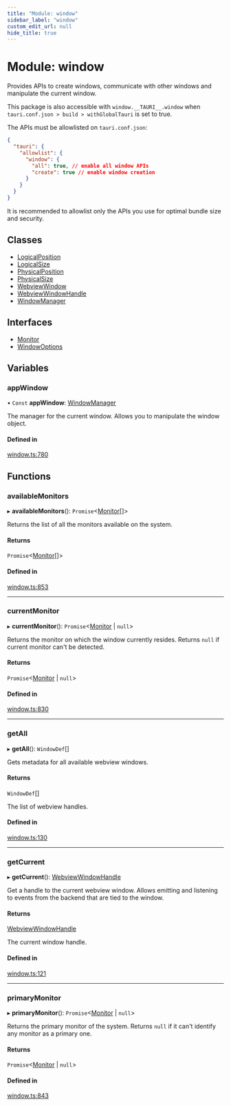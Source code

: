 ```yaml
---
title: "Module: window"
sidebar_label: "window"
custom_edit_url: null
hide_title: true
---
```


# Module: window

Provides APIs to create windows, communicate with other windows and manipulate the current window.

This package is also accessible with `window.__TAURI__.window` when `tauri.conf.json > build > withGlobalTauri` is set to true.

The APIs must be allowlisted on `tauri.conf.json`:
```json
{
  "tauri": {
    "allowlist": {
      "window": {
        "all": true, // enable all window APIs
        "create": true // enable window creation
      }
    }
  }
}
```
It is recommended to allowlist only the APIs you use for optimal bundle size and security.

## Classes

- [LogicalPosition](../classes/window.logicalposition.md)
- [LogicalSize](../classes/window.logicalsize.md)
- [PhysicalPosition](../classes/window.physicalposition.md)
- [PhysicalSize](../classes/window.physicalsize.md)
- [WebviewWindow](../classes/window.webviewwindow.md)
- [WebviewWindowHandle](../classes/window.webviewwindowhandle.md)
- [WindowManager](../classes/window.windowmanager.md)

## Interfaces

- [Monitor](../interfaces/window.monitor.md)
- [WindowOptions](../interfaces/window.windowoptions.md)

## Variables

### appWindow

• `Const` **appWindow**: [WindowManager](../classes/window.windowmanager.md)

The manager for the current window. Allows you to manipulate the window object.

#### Defined in

[window.ts:780](https://github.com/tauri-apps/tauri/blob/4bee3a7/tooling/api/src/window.ts#L780)

## Functions

### availableMonitors

▸ **availableMonitors**(): `Promise`<[Monitor](../interfaces/window.monitor.md)[]\>

Returns the list of all the monitors available on the system.

#### Returns

`Promise`<[Monitor](../interfaces/window.monitor.md)[]\>

#### Defined in

[window.ts:853](https://github.com/tauri-apps/tauri/blob/4bee3a7/tooling/api/src/window.ts#L853)

___

### currentMonitor

▸ **currentMonitor**(): `Promise`<[Monitor](../interfaces/window.monitor.md) \| ``null``\>

Returns the monitor on which the window currently resides.
Returns `null` if current monitor can't be detected.

#### Returns

`Promise`<[Monitor](../interfaces/window.monitor.md) \| ``null``\>

#### Defined in

[window.ts:830](https://github.com/tauri-apps/tauri/blob/4bee3a7/tooling/api/src/window.ts#L830)

___

### getAll

▸ **getAll**(): `WindowDef`[]

Gets metadata for all available webview windows.

#### Returns

`WindowDef`[]

The list of webview handles.

#### Defined in

[window.ts:130](https://github.com/tauri-apps/tauri/blob/4bee3a7/tooling/api/src/window.ts#L130)

___

### getCurrent

▸ **getCurrent**(): [WebviewWindowHandle](../classes/window.webviewwindowhandle.md)

Get a handle to the current webview window. Allows emitting and listening to events from the backend that are tied to the window.

#### Returns

[WebviewWindowHandle](../classes/window.webviewwindowhandle.md)

The current window handle.

#### Defined in

[window.ts:121](https://github.com/tauri-apps/tauri/blob/4bee3a7/tooling/api/src/window.ts#L121)

___

### primaryMonitor

▸ **primaryMonitor**(): `Promise`<[Monitor](../interfaces/window.monitor.md) \| ``null``\>

Returns the primary monitor of the system.
Returns `null` if it can't identify any monitor as a primary one.

#### Returns

`Promise`<[Monitor](../interfaces/window.monitor.md) \| ``null``\>

#### Defined in

[window.ts:843](https://github.com/tauri-apps/tauri/blob/4bee3a7/tooling/api/src/window.ts#L843)
